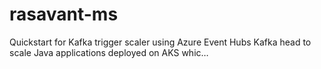 # rasavant-ms
Quickstart for Kafka trigger scaler using Azure Event Hubs Kafka head to scale Java applications deployed on AKS whic…

